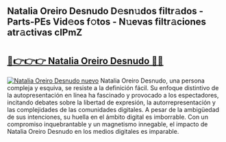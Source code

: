 ## Natalia Oreiro Desnudo D𝚎sn𝚞dos filtr𝚊dos - Parts-PEs Vid𝚎os f𝚘tos - N𝚞evas filtr𝚊ciones atr𝚊ctivas cIPmZ

# <h2><a href="http://mb5ct3j.tromn.icu/?c=Natalia+Oreiro+Desnudo">🔗👉👉👉 Natalia Oreiro Desnudo 🔗🔗</a></h2>

[![Natalia Oreiro Desnudo nuevo](https://i.imgur.com/pEAQMta.gif)](http://mb5ct3j.tromn.icu/?c=Natalia+Oreiro+Desnudo)
Natalia Oreiro Desnudo, una persona compleja y esquiva, se resiste a la definición fácil. Su enfoque distintivo de la autopresentación en línea ha fascinado y provocado a los espectadores, incitando debates sobre la libertad de expresión, la autorrepresentación y las complejidades de las comunidades digitales. A pesar de la ambigüedad de sus intenciones, su huella en el ámbito digital es imborrable. Con un compromiso inquebrantable y un magnetismo innegable, el impacto de Natalia Oreiro Desnudo en los medios digitales es imparable.
